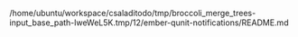/home/ubuntu/workspace/csaladitodo/tmp/broccoli_merge_trees-input_base_path-lweWeL5K.tmp/12/ember-qunit-notifications/README.md